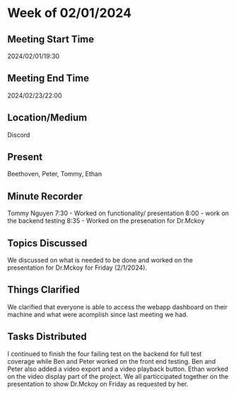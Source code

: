 # Week of 02/01/2024
## Meeting Start Time
2024/02/01/19:30
## Meeting End Time
2024/02/23/22:00
## Location/Medium
Discord
## Present
Beethoven, Peter, Tommy, Ethan
## Minute Recorder
Tommy Nguyen
7:30 - Worked on functionality/ presentation
8:00 - work on the backend testing
8:35 - Worked on the presenation for Dr.Mckoy
## Topics Discussed
We discussed on what is needed to be done and worked on the presentation for Dr.Mckoy for Friday (2/1/2024). 
## Things Clarified
We clarified that everyone is able to access the webapp dashboard on their machine and what were acomplish since last meeting we had. 
## Tasks Distributed
I continued to finish the four failing test on the backend for full test coverage while Ben and Peter worked on the front end testing. Ben and Peter also added a video export and a video playback button. Ethan worked on the video display part of the project. We all particcipated together on the presentation to show Dr.Mckoy on Friday as requested by her. 
